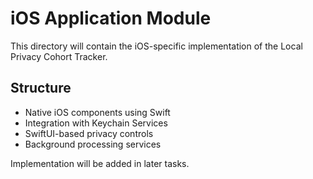 # iOS Application Module

This directory will contain the iOS-specific implementation of the Local Privacy Cohort Tracker.

## Structure
- Native iOS components using Swift
- Integration with Keychain Services
- SwiftUI-based privacy controls
- Background processing services

Implementation will be added in later tasks.
